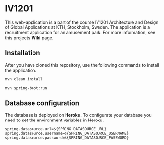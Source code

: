 # IV1201
This web-application is a part of the course IV1201 Architecture and Design of Global Applications at KTH, Stockholm, Sweden.
The application is a recruitment application for an amusement park. For more information, see this projects **Wiki** page.


## Installation

After you have cloned this repository, use the following commands to install the application.

```bash
mvn clean install
```

```bash
mvn spring-boot:run
```

## Database configuration
The database is deployed on **Heroku**.
To configurate your database you need to set the environment variables in Heroku.
```
spring.datasource.url=${SPRING_DATASOURCE_URL}
spring.datasource.username=${SPRING_DATASOURCE_USERNAME}
spring.datasource.password=${SPRING_DATASOURCE_PASSWORD}
```
